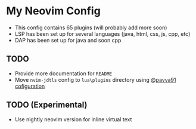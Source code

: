 # My Neovim Config

- This config contains 65 plugins (will probably add more soon)
- LSP has been set up for several languages (java, html, css, js, cpp, etc)
- DAP has been set up for java and soon cpp

## TODO

- Provide more documentation for `README`
- Move `nvim-jdtls` config to `lua\plugins` directory using [@pavva91 cofiguration](https://github.com/mfussenegger/nvim-jdtls/wiki/Sample-Configurations#pavva91-configuration)

## TODO (Experimental)

- Use nightly neovim version for inline virtual text
